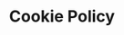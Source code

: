 ---
title: Cookie Policy
description: Terms | Manage your Cloud credentials locally and improve your workflow with the only open-source desktop app you’ll ever need.
permalink: /terms
image: Leapp_Icon.png
layout: page
hero_title: Cookie Policy
hero_content: terms.html
hero_image: 
hero_position: full
---
